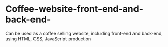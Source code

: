 # Coffee-website-front-end-and-back-end-
Can be used as a coffee selling website, including front-end and back-end, using HTML, CSS, JavaScript production
